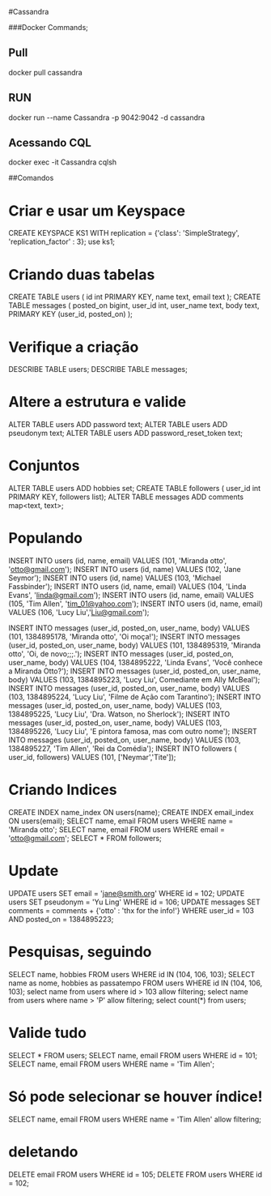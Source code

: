 #Cassandra

###Docker Commands;

##  Pull

docker pull cassandra

## RUN

docker run --name Cassandra -p 9042:9042 -d cassandra

## Acessando CQL

docker exec -it Cassandra cqlsh

##Comandos


# Criar e usar um Keyspace 
CREATE KEYSPACE KS1
  WITH replication = {'class': 'SimpleStrategy', 'replication_factor' : 3};
use ks1;

# Criando duas tabelas
CREATE TABLE users (
	id int PRIMARY KEY,
	name text,
	email text
);
CREATE TABLE messages (
	posted_on bigint,
	user_id int,
	user_name text,
	body text,
	PRIMARY KEY  (user_id, posted_on)
);

# Verifique a criação
DESCRIBE TABLE users;
DESCRIBE TABLE messages;

# Altere a estrutura e valide
ALTER TABLE users  ADD password text;
ALTER TABLE users  ADD pseudonym text;
ALTER TABLE users  ADD password_reset_token text;

# Conjuntos
ALTER TABLE users ADD hobbies set<text>;
CREATE TABLE followers ( user_id int PRIMARY KEY,  followers list<text>);
ALTER TABLE messages ADD  comments map<text, text>;


# Populando
INSERT INTO users (id, name, email) VALUES (101, 'Miranda otto', 'otto@gmail.com');
INSERT INTO users (id, name) VALUES (102, 'Jane Seymor');
INSERT INTO users (id, name) VALUES (103, 'Michael Fassbinder');
INSERT INTO users (id, name, email) VALUES (104, 'Linda Evans', 'linda@gmail.com');
INSERT INTO users (id, name, email) VALUES (105, 'Tim Allen', 'tim_01@yahoo.com');
INSERT INTO users (id, name, email) VALUES (106, 'Lucy Liu','Liu@gmail.com');

INSERT INTO messages (user_id, posted_on, user_name, body) VALUES (101, 1384895178, 'Miranda otto', 'Oi moça!');
INSERT INTO messages (user_id, posted_on, user_name, body) VALUES (101, 1384895319, 'Miranda otto', 'Oi, de novo;;;.');
INSERT INTO messages (user_id, posted_on, user_name, body) VALUES (104, 1384895222, 'Linda Evans', 'Você conhece a Miranda Otto?');
INSERT INTO messages (user_id, posted_on, user_name, body) VALUES (103, 1384895223, 'Lucy Liu', Comediante em Ally McBeal');
INSERT INTO messages (user_id, posted_on, user_name, body) VALUES (103, 1384895224, 'Lucy Liu', 'Filme de Ação com Tarantino');
INSERT INTO messages (user_id, posted_on, user_name, body) VALUES (103, 1384895225, 'Lucy Liu', 'Dra. Watson, no Sherlock');
INSERT INTO messages (user_id, posted_on, user_name, body) VALUES (103, 1384895226, 'Lucy Liu', 'E pintora famosa, mas com outro nome');
INSERT INTO messages (user_id, posted_on, user_name, body) VALUES (103, 1384895227, 'Tim Allen', 'Rei da Comédia');
INSERT INTO followers ( user_id, followers) VALUES (101, ['Neymar','Tite']);

# Criando Indices
CREATE INDEX name_index ON   users(name);
CREATE INDEX email_index ON   users(email);
SELECT name, email FROM  users WHERE name = 'Miranda otto';
SELECT name, email FROM  users WHERE email = 'otto@gmail.com';
SELECT * FROM followers;

# Update
UPDATE users SET email =  'jane@smith.org' WHERE id = 102;
UPDATE users SET pseudonym = 'Yu Ling' WHERE id = 106;
UPDATE messages SET comments  = comments + {'otto' : 'thx for the info!'} WHERE user_id = 103 AND  posted_on = 1384895223;

# Pesquisas, seguindo
SELECT name, hobbies  FROM users  WHERE id IN (104, 106, 103);
SELECT name as nome, hobbies as passatempo  FROM users  WHERE id IN (104, 106, 103);
select name from users where id > 103 allow filtering;
select name from users where name > 'P' allow filtering;
select count(*) from users;

# Valide tudo
SELECT * FROM users;
SELECT name, email FROM users   WHERE id = 101;
SELECT name, email FROM users   WHERE name = 'Tim Allen';

# Só pode selecionar se houver índice!
SELECT name, email FROM users   WHERE name = 'Tim Allen' allow filtering;



# deletando
DELETE email FROM users WHERE id = 105;
DELETE FROM users WHERE id = 102;


